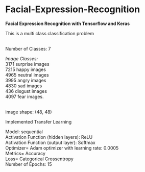 # Facial-Expression-Recognition

**Facial Expression Recognition with Tensorflow and Keras**
 
 This is a multi class classification problem
 
 \
 Number of Classes: 7
 
*Image Classes:*\
3171 surprise images\
7215 happy images\
4965 neutral images\
3995 angry images\
4830 sad images\
436 disgust images\
4097 fear images.

\
image shape: (48, 48)

Implemented Transfer Learning

Model: sequential\
Activation Function (hidden layers): ReLU\
Activation Function (output layer): Softmax\
Optimizer= Adam optimizer with learning rate: 0.0005\
Metrics= Accuracy\
Loss= Categorical Crossentropy\
Number of Epochs: 15
